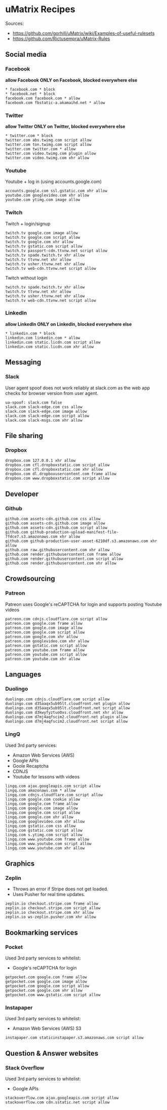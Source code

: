 # uMatrix Recipes

Sources:
- https://github.com/gorhill/uMatrix/wiki/Examples-of-useful-rulesets
- https://github.com/Rictusempra/uMatrix-Rules

## Social media

### Facebook

**allow Facebook ONLY on Facebook, blocked everywhere else**

```
* facebook.com * block
* facebook.net * block
facebook.com facebook.com * allow
facebook.com fbstatic-a.akamaihd.net * allow
```

### Twitter

**allow Twitter ONLY on Twitter, blocked everywhere else**

```
* twitter.com * block
twitter.com abs.twimg.com script allow
twitter.com ton.twimg.com script allow
twitter.com twitter.com * allow
twitter.com video.twimg.com plugin allow
twitter.com video.twimg.com xhr allow
```

### Youtube

Youtube + log in (using accounts.google.com)

```
accounts.google.com ssl.gstatic.com xhr allow
youtube.com googlevideo.com xhr allow
youtube.com ytimg.com image allow
```

### Twitch

Twitch + login/signup

```
twitch.tv google.com image allow
twitch.tv google.com script allow
twitch.tv google.com xhr allow
twitch.tv gstatic.com script allow
twitch.tv passport-cdn.ttvnw.net script allow
twitch.tv spade.twitch.tv xhr allow
twitch.tv ttvnw.net xhr allow
twitch.tv usher.ttvnw.net xhr allow
twitch.tv web-cdn.ttvnw.net script allow
```

Twitch without login

```
twitch.tv spade.twitch.tv xhr allow
twitch.tv ttvnw.net xhr allow
twitch.tv usher.ttvnw.net xhr allow
twitch.tv web-cdn.ttvnw.net script allow
```

### LinkedIn

**allow LinkedIn ONLY on LinkedIn, blocked everywhere else**

```
* linkedin.com * block
linkedin.com linkedin.com * allow
linkedin.com static.licdn.com script allow
linkedin.com static.licdn.com xhr allow
```

## Messaging

### Slack

User agent spoof does not work reliably at slack.com as the web app checks for browser version from user agent.

```
ua-spoof: slack.com false
slack.com slack-edge.com css allow
slack.com slack-edge.com image allow
slack.com slack-edge.com script allow
slack.com slack-msgs.com xhr allow
```

## File sharing

### Dropbox

```
dropbox.com 127.0.0.1 xhr allow
dropbox.com cfl.dropboxstatic.com script allow
dropbox.com cfl.dropboxstatic.com xhr allow
dropbox.com dl.dropboxusercontent.com frame allow
dropbox.com www.dropboxstatic.com script allow
```

## Developer

### Github

```
github.com assets-cdn.github.com css allow
github.com assets-cdn.github.com image allow
github.com assets-cdn.github.com script allow
github.com github-production-upload-manifest-file-7fdce7.s3.amazonaws.com xhr allow
github.com github-production-user-asset-6210df.s3.amazonaws.com xhr allow
github.com raw.githubusercontent.com xhr allow
github.com render.githubusercontent.com frame allow
github.com render.githubusercontent.com script allow
github.com render.githubusercontent.com xhr allow
```

## Crowdsourcing

### Patreon

Patreon uses Google's reCAPTCHA for login and supports posting Youtube videos

```
patreon.com cdnjs.cloudflare.com script allow
patreon.com google.com frame allow
patreon.com google.com image allow
patreon.com google.com script allow
patreon.com google.com xhr allow
patreon.com googlevideo.com xhr allow
patreon.com gstatic.com script allow
patreon.com youtube.com frame allow
patreon.com youtube.com script allow
patreon.com youtube.com xhr allow
```

## Languages

### Duolingo

```
duolingo.com cdnjs.cloudflare.com script allow
duolingo.com d35aaqx5ub95lt.cloudfront.net plugin allow
duolingo.com d35aaqx5ub95lt.cloudfront.net script allow
duolingo.com d3kwyfyztuo0xs.cloudfront.net xhr allow
duolingo.com d7mj4aqfscim2.cloudfront.net plugin allow
duolingo.com d7mj4aqfscim2.cloudfront.net script allow
```

### LingQ

Used 3rd party services:
- Amazon Web Services (AWS)
- Google APIs
- Goole Recaptcha
- CDNJS
- Youtube for lessons with videos

```
lingq.com ajax.googleapis.com script allow
lingq.com amazonaws.com * allow
lingq.com cdnjs.cloudflare.com script allow
lingq.com google.com cookie allow
lingq.com google.com frame allow
lingq.com google.com image allow
lingq.com google.com script allow
lingq.com google.com xhr allow
lingq.com googlevideo.com xhr allow
lingq.com gstatic.com css allow
lingq.com gstatic.com script allow
lingq.com s.ytimg.com script allow
lingq.com www.youtube.com frame allow
lingq.com www.youtube.com script allow
lingq.com www.youtube.com xhr allow
```

## Graphics

### Zeplin

- Throws an error if Stripe does not get loaded.
- Uses Pusher for real time updates.

```
zeplin.io checkout.stripe.com frame allow
zeplin.io checkout.stripe.com script allow
zeplin.io checkout.stripe.com xhr allow
zeplin.io ws-zeplin.pusher.com xhr allow
```

## Bookmarking services

### Pocket

Used 3rd party services to whitelist:
- Google's reCAPTCHA for login

```
getpocket.com google.com frame allow
getpocket.com google.com image allow
getpocket.com google.com script allow
getpocket.com google.com xhr allow
getpocket.com www.gstatic.com script allow
```

### Instapaper

Used 3rd party services to whitelist:
- Amazon Web Services (AWS) S3

```
instapaper.com staticinstapaper.s3.amazonaws.com script allow
```

## Question & Answer websites

### Stack Overflow


Used 3rd party services to whitelist:
- Google APIs

```
stackoverflow.com ajax.googleapis.com script allow
stackoverflow.com cdn.sstatic.net script allow
```
